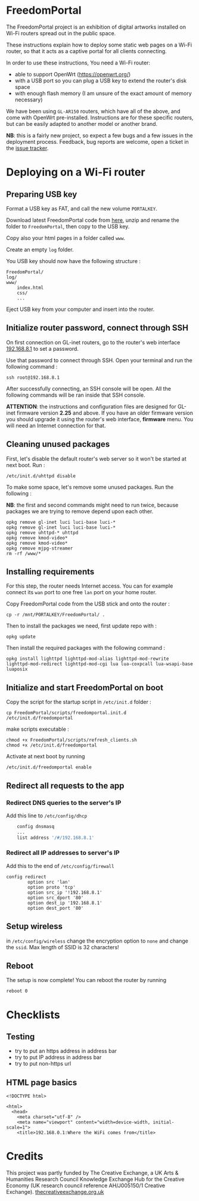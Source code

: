 FreedomPortal
==============

The FreedomPortal project is an exhibition of digital artworks installed on Wi-Fi routers spread out in the public space.

These instructions explain how to deploy some static web pages on a Wi-Fi router, so that it acts as a captive portal for all clients connecting.

In order to use these instructions, You need a Wi-Fi router:

- able to support OpenWrt (https://openwrt.org/)
- with a USB port so you can plug a USB key to extend the router's disk space
- with enough flash memory (I am unsure of the exact amount of memory necessary)

We have been using `GL-AR150` routers, which have all of the above, and come with OpenWrt pre-installed. Instructions are for these specific routers, but can be easily adapted to another model or another brand.

**NB**: this is a fairly new project, so expect a few bugs and a few issues in the deployment process. Feedback, bug reports are welcome, open a ticket in the [issue tracker](https://github.com/sebpiq/FreedomPortal/issues).


Deploying on a Wi-Fi router
==============================


Preparing USB key
--------------------

Format a USB key as FAT, and call the new volume `PORTALKEY`.

Download latest FreedomPortal code from [here](https://github.com/sebpiq/FreedomPortal/archive/master.zip), unzip and rename the folder to `FreedomPortal`, then copy to the USB key. 

Copy also your html pages in a folder called `www`. 

Create an empty `log` folder. 

You USB key should now have the following structure :

```
FreedomPortal/
log/
www/
    index.html
    css/
    ...
```

Eject USB key from your computer and insert into the router.


Initialize router password, connect through SSH
------------------------------------------------

On first connection on GL-inet routers, go to the router's web interface [192.168.8.1](http://192.168.8.1) to set a password.

Use that password to connect through SSH. Open your terminal and run the following command :

```
ssh root@192.168.8.1
```

After successfully connecting, an SSH console will be open. All the following commands will be ran inside that SSH console.

**ATTENTION**: the instructions and configuration files are designed for GL-inet firmware version **2.25** and above. If you have an older firmware version you should upgrade it using the router's web interface, **firmware** menu. You will need an Internet connection for that.

Cleaning unused packages 
----------------------------

First, let's disable the default router's web server so it won't be started at next boot. Run :

```
/etc/init.d/uhttpd disable
```

To make some space, let's remove some unused packages. Run the following :

**NB**: the first and second commands might need to run twice, because packages we are trying to remove depend upon each other. 

```
opkg remove gl-inet luci luci-base luci-*
opkg remove gl-inet luci luci-base luci-*
opkg remove uhttpd-* uhttpd
opkg remove kmod-video*
opkg remove kmod-video*
opkg remove mjpg-streamer
rm -rf /www/*
```


Installing requirements
--------------------------

For this step, the router needs Internet access. You can for example connect its `wan` port to one free `lan` port on your home router.

Copy FreedomPortal code from the USB stick and onto the router :

```
cp -r /mnt/PORTALKEY/FreedomPortal/ .
```

Then to install the packages we need, first update repo with :

```
opkg update
```

Then install the required packages with the following command : 

```
opkg install lighttpd lighttpd-mod-alias lighttpd-mod-rewrite lighttpd-mod-redirect lighttpd-mod-cgi lua lua-coxpcall lua-wsapi-base luaposix
```


Initialize and start FreedomPortal on boot
-------------------------------------------

Copy the script for the startup script in `/etc/init.d` folder : 

```
cp FreedomPortal/scripts/freedomportal.init.d /etc/init.d/freedomportal
```

make scripts executable : 

```
chmod +x FreedomPortal/scripts/refresh_clients.sh
chmod +x /etc/init.d/freedomportal
```

Activate at next boot by running 

```
/etc/init.d/freedomportal enable
```


Redirect all requests to the app
------------------------------------

### Redirect DNS queries to the server's IP

Add this line to `/etc/config/dhcp`

```bash
    config dnsmasq
    ...
    list address '/#/192.168.8.1'
```


### Redirect all IP addresses to server's IP

Add this to the end of `/etc/config/firewall`

```
config redirect
        option src 'lan'
        option proto 'tcp'
        option src_ip '!192.168.8.1'
        option src_dport '80'
        option dest_ip '192.168.8.1'
        option dest_port '80'
```


Setup wireless
-----------------

in `/etc/config/wireless` change the encryption option to `none` and change the `ssid`. Max length of SSID is 32 characters!


Reboot
-------

The setup is now complete! You can reboot the router by running 

```
reboot 0
```

Checklists
=============

Testing
-----------

- try to put an https address in address bar
- try to put IP address in address bar
- try to put non-https url


HTML page basics
-------------------

```
<!DOCTYPE html>

<html>
  <head>
    <meta charset="utf-8" />
    <meta name="viewport" content="width=device-width, initial-scale=1">
    <title>192.168.0.1:Where the WiFi comes from</title>
```

Credits
==========

This project was partly funded by The Creative Exchange, a UK Arts & Humanities Research Council Knowledge Exchange Hub for the Creative Economy (UK research council reference AH/J005150/1 Creative Exchange). [thecreativeexchange.org.uk](http://thecreativeexchange.org.uk)

